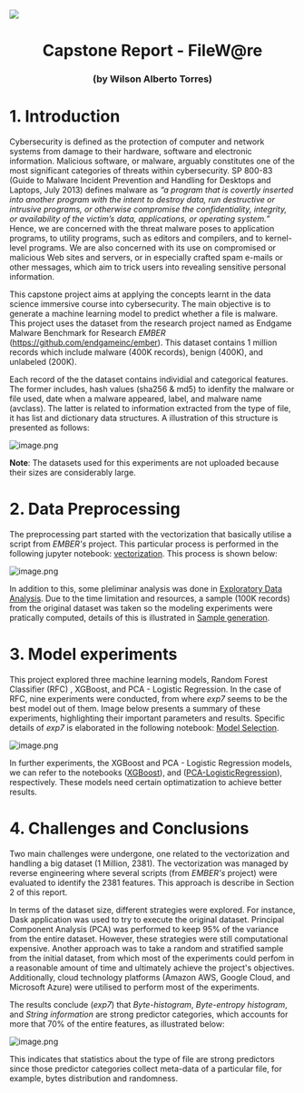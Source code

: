 # ![](https://ga-dash.s3.amazonaws.com/production/assets/logo-9f88ae6c9c3871690e33280fcf557f33.png)
<h1><center>Capstone Report - FileW@re</center></h1>
<h3><center>(by Wilson Alberto Torres)</center></h3>

# 1. Introduction

Cybersecurity is defined as the protection of computer and network systems from damage to their hardware, software and electronic information. Malicious software, or malware, arguably constitutes one of the most significant categories of threats within cybersecurity. SP 800-83 (Guide to Malware Incident Prevention and Handling for Desktops and Laptops, July 2013) defines malware as *“a program that is covertly inserted into another program with the intent to destroy data, run destructive or intrusive programs, or otherwise compromise the confidentiality, integrity, or availability of the victim’s data, applications, or operating system.”* Hence, we are concerned with the threat malware poses to application programs, to utility programs, such as editors and compilers, and to kernel-level programs. We are also concerned with its use on compromised or malicious Web sites and servers, or in especially crafted spam e-mails or other messages, which aim to trick users into revealing sensitive personal information.

This capstone project aims at applying the concepts learnt in the data science immersive course into cybersecurity. The main objective is to generate a machine learning model to predict whether a file is malware. This project uses the dataset from the research project named as Endgame Malware Benchmark for Research *EMBER* (https://github.com/endgameinc/ember). This dataset contains 1 million records which include malware (400K records), benign (400K), and unlabeled (200K). 

Each record of the the dataset contains individial and categorical features. The former includes, hash values (sha256 & md5) to idenfity the malware or file used, date when a malware appeared, label, and malware name (avclass). The latter is related to information extracted from the type of file, it has list and dictionary data structures. A illustration of this structure is presented as follows:

![image.png](attachment:image.png)

**Note**: The datasets used for this experiments are not uploaded because their sizes are considerably large.

# 2. Data Preprocessing

The preprocessing part started with the vectorization that basically utilise a script from *EMBER's* project. This particular process is performed in the following jupyter notebook: [vectorization](./1.Vectorization.ipynb). This process is shown below:

![image.png](attachment:image.png)

In addition to this, some pleliminar analysis was done in [Exploratory Data Analysis](./2.EDA-Visuals.ipynb). Due to the time limitation and resources, a sample (100K records) from the original dataset was taken so the modeling experiments were pratically computed, details of this is illustrated in [Sample generation](./3.exp-gen-sampl.ipynb).

# 3. Model experiments

This project explored three machine learning models, Random Forest Classifier (RFC) , XGBoost, and PCA - Logistic Regression. In the case of RFC, nine experiments were conducted, from where *exp7* seems to be the best model out of them. Image below presents a summary of these experiments, highlighting their important parameters and results. Specific details of *exp7* is elaborated in the following notebook: [Model Selection](./4.exp-model7-rfc.ipynb).

![image.png](attachment:image.png)

In further experiments, the XGBoost and PCA - Logistic Regression models, we can refer to the notebooks ([XGBoost](./6.exp-xgboost-1.ipynb)), and  ([PCA-LogisticRegression](./5.exp-PCA-LogRegression.ipynb)), respectively. These models need certain optimatization to achieve better results.

# 4. Challenges and Conclusions

Two main challenges were undergone, one related to the vectorization and handling a big dataset (1 Million, 2381). The vectorization was managed by reverse engineering where several scripts (from *EMBER's* project) were evaluated to identify the 2381 features. This approach is describe in Section 2 of this report.

In terms of the dataset size, different strategies were explored. For instance, Dask application was used to try to execute the original dataset. Principal Component Analysis (PCA) was performed to keep 95% of the variance from the entire dataset. However, these strategies were still computational expensive. Another approach was to take a random and stratified sample from the initial dataset, from which most of the experiments could perfom in a reasonable amount of time and ultimately achieve the project's objectives. Additionally, cloud technology platforms (Amazon AWS, Google Cloud, and Microsoft Azure) were utilised to perform most of the experiments.

The results conclude (*exp7*) that *Byte-histogram*, *Byte-entropy histogram*, and *String information* are strong predictor categories, which accounts for more that 70% of the entire features, as illustrated below:

![image.png](attachment:image.png)

This indicates that statistics about the type of file are strong predictors since those predictor categories collect meta-data of a particular file, for example, bytes distribution and randomness.

